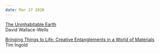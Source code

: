 ```yaml
---
date: Mar 27 2020 
---
```


[The Uninhabitable Earth](https://arena-attachments.s3.amazonaws.com/6516311/ef818d5184773da527ee2fad9f573c9e.pdf?1584718192)  
David Wallace-Wells

[Bringing Things to Life: Creative Entanglements in a World of Materials](https://arena-attachments.s3.amazonaws.com/6515542/c8f60e55c85a3e252221079c5a7de086.pdf?1584714779)  
Tim Ingold
